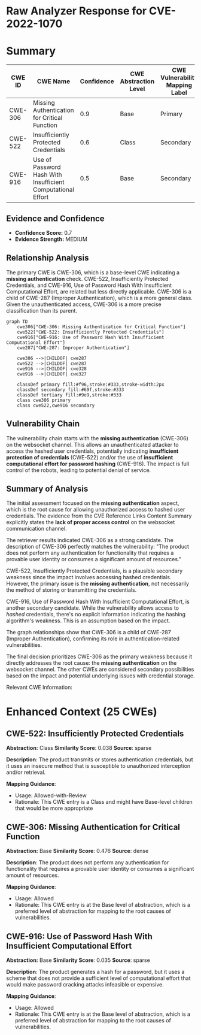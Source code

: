# Raw Analyzer Response for CVE-2022-1070

# Summary
| CWE ID | CWE Name | Confidence | CWE Abstraction Level | CWE Vulnerability Mapping Label | CWE-Vulnerability Mapping Notes |
|---|---|---|---|---|---|
| CWE-306 | Missing Authentication for Critical Function | 0.9 | Base | Primary | Allowed |
| CWE-522 | Insufficiently Protected Credentials | 0.6 | Class | Secondary | Allowed-with-Review |
| CWE-916 | Use of Password Hash With Insufficient Computational Effort | 0.5 | Base | Secondary | Allowed |

## Evidence and Confidence

*   **Confidence Score:** 0.7
*   **Evidence Strength:** MEDIUM

## Relationship Analysis
The primary CWE is CWE-306, which is a base-level CWE indicating a **missing authentication** check. CWE-522, Insufficiently Protected Credentials, and CWE-916, Use of Password Hash With Insufficient Computational Effort, are related but less directly applicable. CWE-306 is a child of CWE-287 (Improper Authentication), which is a more general class. Given the unauthenticated access, CWE-306 is a more precise classification than its parent.

```mermaid
graph TD
    cwe306["CWE-306: Missing Authentication for Critical Function"]
    cwe522["CWE-522: Insufficiently Protected Credentials"]
    cwe916["CWE-916: Use of Password Hash With Insufficient Computational Effort"]
    cwe287["CWE-287: Improper Authentication"]
    
    cwe306 -->|CHILDOF| cwe287
    cwe522 -->|CHILDOF| cwe287
    cwe916 -->|CHILDOF| cwe328
    cwe916 -->|CHILDOF| cwe327
    
    classDef primary fill:#f96,stroke:#333,stroke-width:2px
    classDef secondary fill:#69f,stroke:#333
    classDef tertiary fill:#9e9,stroke:#333
    class cwe306 primary
    class cwe522,cwe916 secondary
```

## Vulnerability Chain
The vulnerability chain starts with the **missing authentication** (CWE-306) on the websocket channel. This allows an unauthenticated attacker to access the hashed user credentials, potentially indicating **insufficient protection of credentials** (CWE-522) and/or the use of **insufficient computational effort for password hashing** (CWE-916). The impact is full control of the robots, leading to potential denial of service.

## Summary of Analysis
The initial assessment focused on the **missing authentication** aspect, which is the root cause for allowing unauthorized access to hashed user credentials. The evidence from the CVE Reference Links Content Summary explicitly states the **lack of proper access control** on the websocket communication channel.

The retriever results indicated CWE-306 as a strong candidate. The description of CWE-306 perfectly matches the vulnerability: "The product does not perform any authentication for functionality that requires a provable user identity or consumes a significant amount of resources."

CWE-522, Insufficiently Protected Credentials, is a plausible secondary weakness since the impact involves accessing hashed credentials. However, the primary issue is the **missing authentication**, not necessarily the method of storing or transmitting the credentials.

CWE-916, Use of Password Hash With Insufficient Computational Effort, is another secondary candidate. While the vulnerability allows access to *hashed* credentials, there's no explicit information indicating the hashing algorithm's weakness. This is an assumption based on the impact.

The graph relationships show that CWE-306 is a child of CWE-287 (Improper Authentication), confirming its role in authentication-related vulnerabilities.

The final decision prioritizes CWE-306 as the primary weakness because it directly addresses the root cause: the **missing authentication** on the websocket channel. The other CWEs are considered secondary possibilities based on the impact and potential underlying issues with credential storage.

Relevant CWE Information:

# Enhanced Context (25 CWEs)

## CWE-522: Insufficiently Protected Credentials
**Abstraction:** Class
**Similarity Score**: 0.038
**Source**: sparse

**Description**:
The product transmits or stores authentication credentials, but it uses an insecure method that is susceptible to unauthorized interception and/or retrieval.

**Mapping Guidance**:
- Usage: Allowed-with-Review
- Rationale: This CWE entry is a Class and might have Base-level children that would be more appropriate

## CWE-306: Missing Authentication for Critical Function
**Abstraction:** Base
**Similarity Score**: 0.476
**Source**: dense

**Description**:
The product does not perform any authentication for functionality that requires a provable user identity or consumes a significant amount of resources.

**Mapping Guidance**:
- Usage: Allowed
- Rationale: This CWE entry is at the Base level of abstraction, which is a preferred level of abstraction for mapping to the root causes of vulnerabilities.

## CWE-916: Use of Password Hash With Insufficient Computational Effort
**Abstraction:** Base
**Similarity Score**: 0.035
**Source**: sparse

**Description**:
The product generates a hash for a password, but it uses a scheme that does not provide a sufficient level of computational effort that would make password cracking attacks infeasible or expensive.

**Mapping Guidance**:
- Usage: Allowed
- Rationale: This CWE entry is at the Base level of abstraction, which is a preferred level of abstraction for mapping to the root causes of vulnerabilities.